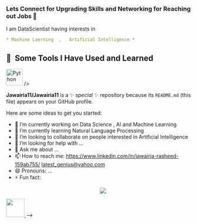 ### Lets Connect for Upgrading Skills and Networking for Reaching out Jobs  👋
I am DataScientist having interests in
```yaml
* Machine Laerning  ,   Artificial Intelligence *
```
<h2> 🚀 &nbsp;Some Tools I Have Used and Learned</h2>
<p align="left">
<img <img src="https://cdn.jsdelivr.net/gh/devicons/devicon/icons/python/python-original.svg" alt = "Python"  width="45" height="45"/> />

**Jawairia11/Jawairia11** is a ✨ _special_ ✨ repository because its `README.md` (this file) appears on your GitHub profile.

Here are some ideas to get you started:

- 🔭 I’m currently working on Data Science , AI and Machine Learning 
- 🌱 I’m currently learning Natural Language Processing 
- 👯 I’m looking to collaborate on people interested in Artificial Intelligence 
- 🤔 I’m looking for help with ...
- 💬 Ask me about ...
- 📫 How to reach me: https://www.linkedin.com/in/jawairia-rasheed-159ab755/
                       latest_genius@yahoo.com
- 😄 Pronouns: ...
- ⚡ Fun fact: <p align="center">
  <img src="https://capsule-render.vercel.app/api?text=Hey Everyone!🕹️&animation=fadeIn&type=waving&color=gradient&height=100"/>
</p>
<a href="https://www.linkedin.com/in/jawairia-rasheed-159ab755/">
  <img height="50" src="https://user-images.githubusercontent.com/46517096/166974368-9798f39f-1f46-499c-b14e-81f0a3f83a06.png"/>
</a>
-->
